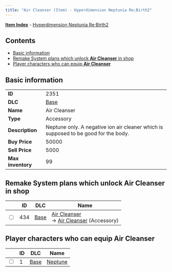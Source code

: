 ```yaml
---
title: "Air Cleanser (Item) - Hyperdimension Neptunia Re;Birth2"
---
```


[**Item Index**](/neptunia/rb2/item/index.html) - [Hyperdimension Neptunia Re;Birth2](/neptunia/rb2)

## Contents

- [Basic information](#basic-information)
- [Remake System plans which unlock **Air Cleanser** in shop](#remake-system-plans-which-unlock-air-cleanser-in-shop)
- [Player characters who can equip **Air Cleanser**](#player-characters-who-can-equip-air-cleanser)

## Basic information

|   |   |
| -- | -- |
| **ID** | 2351 |
| **DLC** | [Base](/neptunia/rb2/dlc/0-base.html) |
| **Name** | Air Cleanser |
| **Type** | Accessory |
| **Description** | Neptune only. A negative ion air cleaner which is supposed to be good for the body. |
| **Buy Price** | 50000 |
| **Sell Price** | 5000 |
| **Max inventory** | 99 |

## Remake System plans which unlock **Air Cleanser** in shop

|    | ID | DLC | Name |
| -- | -- | --- | ---- |
| <input type="checkbox" id="rb2-remake-0-434" class="trackbox" /> | 434 | [Base](/neptunia/rb2/dlc/0-base.html) | [Air Cleanser](/neptunia/rb2/remake/0-434-air-cleanser.html)<br />→ [Air Cleanser](/neptunia/rb2/item/0-2351-air-cleanser.html) (Accessory) |

## Player characters who can equip **Air Cleanser**

|    | ID | DLC | Name |
| -- | -- | --- | ---- |
| <input type="checkbox" id="rb2-player-0-1" class="trackbox" /> | 1 | [Base](/neptunia/rb2/dlc/0-base.html) | [Neptune](/neptunia/rb2/player/0-1-neptune.html) |